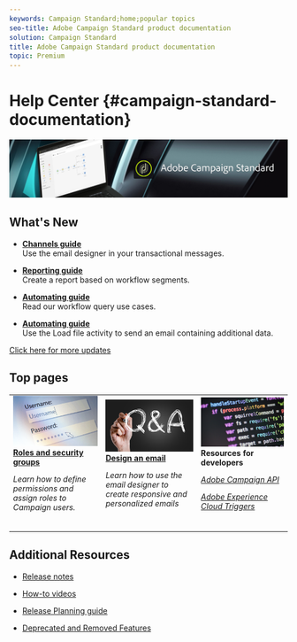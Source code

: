 ```yaml
---
keywords: Campaign Standard;home;popular topics
seo-title: Adobe Campaign Standard product documentation
solution: Campaign Standard
title: Adobe Campaign Standard product documentation
topic: Premium
---
```


# Help Center {#campaign-standard-documentation}

![](start/using/assets/banner_acs_doc.jpg) 

## What's New

* **[Channels guide](channels/using/event-transactional-messages.md)**<br/>
Use the email designer in your transactional messages.

* **[Reporting guide](reporting/using/creating-a-report-workflow-segment.md)**<br/>
Create a report based on workflow segments.

* **[Automating guide](automating/using/workflow-created-query-with-complement.md)**<br/>
Read our workflow query use cases.

* **[Automating guide](automating/using/load-file.md)**<br/>
Use the Load file activity to send an email containing additional data.

[Click here for more updates](rn/using/documentation-updates.md)

## Top pages

 <table>
<tr>
  <td>
    <a href="administration/using/about-access-management.md">
      <img alt="roles" src="start/using/assets/roles.png"/>
    </a>
    <div>
    <a href="administration/using/about-access-management.md"><strong>Roles and security groups</strong></a>
    </div>
    <p><em>Learn how to define permissions and assign roles to Campaign users.</em></p>
    <br>
  </td>
   <td>
    <a href="designing/using/designing-content-in-adobe-campaign.md">
      <img alt="designer" src="start/using/assets/FAQ.png" />
    </a>
    <div>
    <a href="designing/using/designing-content-in-adobe-campaign.md"><strong>Design an email</strong></a>
    </div>
    <p><em>Learn how to use the email designer to create responsive and personalized emails</em></p>
    <br>
  </td>
  <td>
       <img alt="Push notifications" src="start/using/assets/dev.png" />
    <div>
    <strong>Resources for developers</strong>
    </div>
   <a href="https://docs.campaign.adobe.com/doc/standard/en/api/ACS_API.html"><p><em>Adobe Campaign API</em></a><p>
    	<a href="integrating/using/about-adobe-experience-cloud-triggers.md"><p><em>Adobe Experience Cloud Triggers</em></a></p>
      <br>
  </td>
</tr>
</table>


## Additional Resources

* [Release notes](rn/using/release-notes.md)

* [How-to videos](https://docs.adobe.com/content/help/en/campaign-learn/campaign-standard-tutorials/overview.html)

* [Release Planning guide](https://helpx.adobe.com/campaign/kb/acs-release-planning.html)

* [Deprecated and Removed Features](https://helpx.adobe.com/campaign/kb/acs-deprecated-and-removed-features.html)

